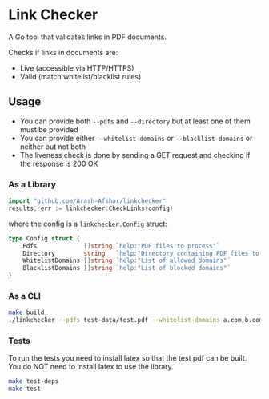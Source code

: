 # Link Checker

A Go tool that validates links in PDF documents.

Checks if links in documents are:
- Live (accessible via HTTP/HTTPS)
- Valid (match whitelist/blacklist rules)

## Usage

- You can provide both `--pdfs` and `--directory` but at least one of them must be provided
- You can provide either `--whitelist-domains` or `--blacklist-domains` or neither but not both
- The liveness check is done by sending a GET request and checking if the response is 200 OK

### As a Library
```go
import "github.com/Arash-Afshar/linkchecker"
results, err := linkchecker.CheckLinks(config)
```

where the config is a `linkchecker.Config` struct:

```go
type Config struct {
	Pdfs             []string `help:"PDF files to process"`
	Directory        string   `help:"Directory containing PDF files to process"`
	WhitelistDomains []string `help:"List of allowed domains"`
	BlacklistDomains []string `help:"List of blocked domains"`
}
```

### As a CLI

```bash
make build
./linkchecker --pdfs test-data/test.pdf --whitelist-domains a.com,b.com
```


### Tests

To run the tests you need to install latex so that the test pdf can be built. You do NOT need to install latex to use the library.

```bash
make test-deps
make test
```
